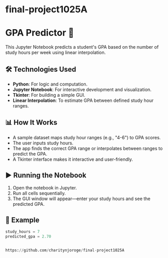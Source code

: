 # final-project1025A

# GPA Predictor 📘

This Jupyter Notebook predicts a student's GPA based on the number of study hours per week using linear interpolation.

## 🛠 Technologies Used

- **Python**: For logic and computation.
- **Jupyter Notebook**: For interactive development and visualization.
- **Tkinter**: For building a simple GUI.
- **Linear Interpolation**: To estimate GPA between defined study hour ranges.

## 📊 How It Works

- A sample dataset maps study hour ranges (e.g., "4-6") to GPA scores.
- The user inputs study hours.
- The app finds the correct GPA range or interpolates between ranges to predict the GPA.
- A Tkinter interface makes it interactive and user-friendly.

## ▶️ Running the Notebook

1. Open the notebook in Jupyter.
2. Run all cells sequentially.
3. The GUI window will appear—enter your study hours and see the predicted GPA.

## 📘 Example

```python
study_hours = 7
predicted_gpa = 2.70


https://github.com/charitynjoroge/final-project1025A




